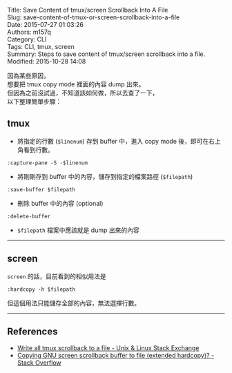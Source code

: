 Title: Save Content of tmux/screen Scrollback Into A File  
Slug: save-content-of-tmux-or-screen-scrollback-into-a-file  
Date: 2015-07-27 01:03:26  
Authors: m157q  
Category: CLI  
Tags: CLI, tmux, screen  
Summary: Steps to save content of tmux/screen scrollback into a file.  
Modified: 2015-10-28 14:08  
  
  
因為某些原因，  
想要把 tmux copy mode 裡面的內容 dump 出來。  
但因為之前沒試過，不知道該如何做，所以去查了一下，  
以下整理簡單步驟：  
  
## tmux  
  
+ 將指定的行數 (`$linenum`) 存到 buffer 中，進入 copy mode 後，即可在右上角看到行數。  
```tmux  
:capture-pane -S -$linenum  
```  
  
+ 將剛剛存到 buffer 中的內容，儲存到指定的檔案路徑 (`$filepath`)  
```tmux  
:save-buffer $filepath  
```  
  
+ 刪除 buffer 中的內容 (optional)  
```tmux  
:delete-buffer  
```  
  
+ `$filepath` 檔案中應該就是 dump 出來的內容  
  
---  
  
## screen  
  
`screen` 的話，目前看到的相似用法是  
  
```screen  
:hardcopy -h $filepath  
```  
  
但這個用法只能儲存全部的內容，無法選擇行數。  
  
---  
  
## References  
  
+ [Write all tmux scrollback to a file - Unix & Linux Stack Exchange](http://unix.stackexchange.com/questions/26548/write-all-tmux-scrollback-to-a-file)  
+ [Copying GNU screen scrollback buffer to file (extended hardcopy)? - Stack Overflow](http://stackoverflow.com/questions/4807474/copying-gnu-screen-scrollback-buffer-to-file-extended-hardcopy)  
